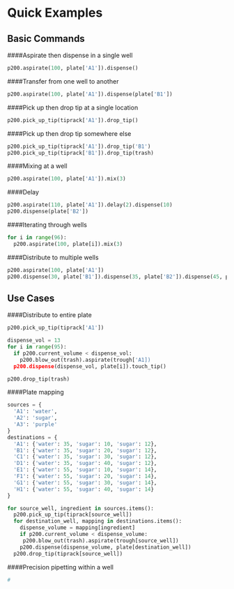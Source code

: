 # Quick Examples

## Basic Commands
####Aspirate then dispense in a single well

```python
p200.aspirate(100, plate['A1']).dispense()
```

####Transfer from one well to another

 ```python
p200.aspirate(100, plate['A1']).dispense(plate['B1'])
```

####Pick up then drop tip at a single location

```python
p200.pick_up_tip(tiprack['A1']).drop_tip()
```

####Pick up then drop tip somewhere else

```python
p200.pick_up_tip(tiprack['A1']).drop_tip('B1')
p200.pick_up_tip(tiprack['B1']).drop_tip(trash)
```

####Mixing at a well

 ```python
p200.aspirate(100, plate['A1']).mix(3)
```

####Delay

 ```python
p200.aspirate(110, plate['A1']).delay(2).dispense(10)
p200.dispense(plate['B2'])
```

####Iterating through wells

```python
for i in range(96):
  p200.aspirate(100, plate[i]).mix(3)
```

####Distribute to multiple wells

```python
p200.aspirate(100, plate['A1'])
p200.dispense(30, plate['B1']).dispense(35, plate['B2']).dispense(45, plate['B3'])
```

## Use Cases

####Distribute to entire plate

```python
p200.pick_up_tip(tiprack['A1'])

dispense_vol = 13
for i in range(95):
  if p200.current_volume < dispense_vol:
    p200.blow_out(trash).aspirate(trough['A1])
  p200.dispense(dispense_vol, plate[i]).touch_tip()

p200.drop_tip(trash)
```
####Plate mapping

```python
sources = {
  'A1': 'water',
  'A2': 'sugar',
  'A3': 'purple'
}
destinations = {
  'A1': {'water': 35, 'sugar': 10, 'sugar': 12},
  'B1': {'water': 35, 'sugar': 20, 'sugar': 12},
  'C1': {'water': 35, 'sugar': 30, 'sugar': 12},
  'D1': {'water': 35, 'sugar': 40, 'sugar': 12},
  'E1': {'water': 55, 'sugar': 10, 'sugar': 14},
  'F1': {'water': 55, 'sugar': 20, 'sugar': 14},
  'G1': {'water': 55, 'sugar': 30, 'sugar': 14},
  'H1': {'water': 55, 'sugar': 40, 'sugar': 14}
}

for source_well, ingredient in sources.items():
  p200.pick_up_tip(tiprack[source_well])
  for destination_well, mapping in destinations.items():
    dispense_volume = mapping[ingredient]
    if p200.current_volume < dispense_volume:
     p200.blow_out(trash).aspirate(trough[source_well])
    p200.dispense(dispense_volume, plate[destination_well])
  p200.drop_tip(tiprack[source_well])
```

####Precision pipetting within a well

```python
# 
```
